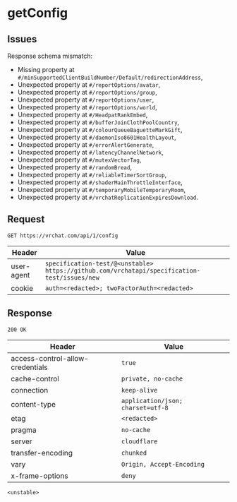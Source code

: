# getConfig

## Issues
Response schema mismatch:
* Missing property at ``#/minSupportedClientBuildNumber/Default/redirectionAddress``,
* Unexpected property at ``#/reportOptions/avatar``,
* Unexpected property at ``#/reportOptions/group``,
* Unexpected property at ``#/reportOptions/user``,
* Unexpected property at ``#/reportOptions/world``,
* Unexpected property at ``#/HeadpatRankEmbed``,
* Unexpected property at ``#/bufferJoinClothPoolCountry``,
* Unexpected property at ``#/colourQueueBaguetteMarkGift``,
* Unexpected property at ``#/daemonIso8601HealthLayout``,
* Unexpected property at ``#/errorAlertGenerate``,
* Unexpected property at ``#/latencyChannelNetwork``,
* Unexpected property at ``#/mutexVectorTag``,
* Unexpected property at ``#/randomBread``,
* Unexpected property at ``#/reliableTimerSortGroup``,
* Unexpected property at ``#/shaderMainThrottleInterface``,
* Unexpected property at ``#/temporaryMobileTemporaryRoom``,
* Unexpected property at ``#/vrchatReplicationExpiresDownload``.
## Request
`GET https://vrchat.com/api/1/config`

| Header | Value |
| ------ | ----- |
| user-agent | `specification-test/@<unstable> https://github.com/vrchatapi/specification-test/issues/new` |
| cookie | `auth=<redacted>; twoFactorAuth=<redacted>` |


## Response
`200 OK`

| Header | Value |
| ------ | ----- |
| access-control-allow-credentials | `true` |
| cache-control | `private, no-cache` |
| connection | `keep-alive` |
| content-type | `application/json; charset=utf-8` |
| etag | `<redacted>` |
| pragma | `no-cache` |
| server | `cloudflare` |
| transfer-encoding | `chunked` |
| vary | `Origin, Accept-Encoding` |
| x-frame-options | `deny` |

```jsonc
<unstable>
```
